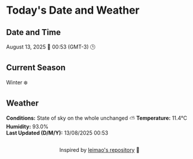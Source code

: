  # Today's Date and Weather
    
## Date and Time
August 13, 2025 📅
00:53 (GMT-3) 🕒

## Current Season
Winter ❄️
## Weather 
**Conditions:** State of sky on the whole unchanged ⛅
**Temperature:** 11.4°C  
**Humidity:** 93.0%  
**Last Updated (D/M/Y):** 13/08/2025 00:53
##
<div align="center">Inspired by <a href="https://github.com/leimao/What-Is-The-Date-Today">leimao's repository</a> 🌱</div>
